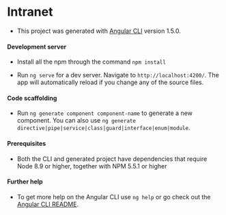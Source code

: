 # Intranet

- This project was generated with [Angular CLI](https://github.com/angular/angular-cli) version 1.5.0.

#### Development server

- Install all the npm through the command `npm install `

- Run `ng serve` for a dev server. Navigate to `http://localhost:4200/`. The app will automatically reload if you change any of the source files.

#### Code scaffolding

- Run `ng generate component component-name` to generate a new component. You can also use `ng generate directive|pipe|service|class|guard|interface|enum|module`.

#### Prerequisites

- Both the CLI and generated project have dependencies that require Node 8.9 or higher, together with NPM 5.5.1 or higher

#### Further help

- To get more help on the Angular CLI use `ng help` or go check out the [Angular CLI README](https://github.com/angular/angular-cli/blob/master/README.md).
